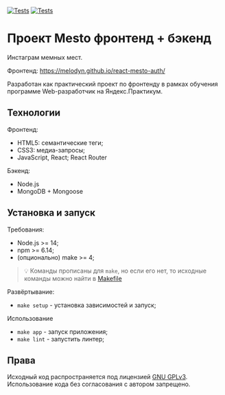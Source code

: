 [![Tests](../../actions/workflows/tests-13-sprint.yml/badge.svg)](../../actions/workflows/tests-13-sprint.yml) [![Tests](../../actions/workflows/tests-14-sprint.yml/badge.svg)](../../actions/workflows/tests-14-sprint.yml)

# Проект Mesto фронтенд + бэкенд

Инстаграм мемных мест.

Фронтенд: https://melodyn.github.io/react-mesto-auth/

Разработан как практический проект по фронтенду в рамках обучения программе Web-разработчик на Яндекс.Практикум.

## Технологии

Фронтенд:
* HTML5: семантические теги;
* CSS3: медиа-запросы;
* JavaScript, React; React Router

Бэкенд:
* Node.js
* MongoDB + Mongoose

## Установка и запуск

Требования:

* Node.js >= 14;
* npm >= 6.14;
* (опционально) make >= 4;

> 💡 Команды прописаны для `make`, но если его нет, то исходные команды можно найти в [Makefile](./Makefile)

Развёртывание:

* `make setup` - установка зависимостей и запуск;

Использование

* `make app` - запуск приложения;
* `make lint` - запустить линтер;

## Права

Исходный код распространяется под лицензией [GNU GPLv3](./LICENSE.txt). Использование кода без согласования с автором
запрещено.
